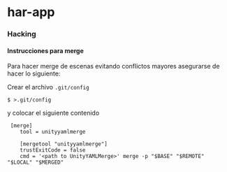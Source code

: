 # har-app

### Hacking
#### Instrucciones para merge
Para hacer merge de escenas evitando conflictos mayores asegurarse de hacer lo siguiente:

Crear el archivo `.git/config`
```
$ >.git/config
```
y colocar el siguiente contenido
```
 [merge]
    tool = unityyamlmerge

    [mergetool "unityyamlmerge"]
    trustExitCode = false
    cmd = '<path to UnityYAMLMerge>' merge -p "$BASE" "$REMOTE" "$LOCAL" "$MERGED"
```